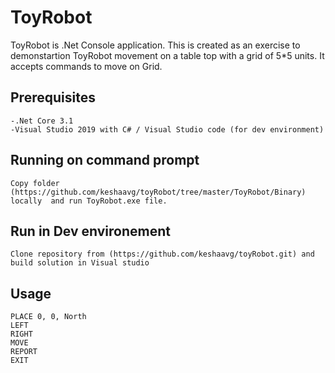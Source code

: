 # ToyRobot

ToyRobot is .Net Console application. This is created as an exercise to demonstartion ToyRobot movement 
on a table top with a grid of 5*5 units. It accepts commands to move on Grid.

## Prerequisites
	-.Net Core 3.1
	-Visual Studio 2019 with C# / Visual Studio code (for dev environment)

## Running on command prompt
	
	Copy folder (https://github.com/keshaavg/toyRobot/tree/master/ToyRobot/Binary) locally	and run ToyRobot.exe file.

## Run in Dev environement

	Clone repository from (https://github.com/keshaavg/toyRobot.git) and build solution in Visual studio

## Usage

```
PLACE 0, 0, North 
LEFT
RIGHT
MOVE
REPORT
EXIT
```
